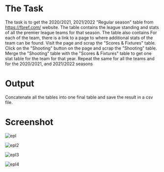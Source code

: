 # The Task
The task is to get the 2020/2021, 2021/2022 "Regular season" table from https://fbref.com/ website. The table contains the league standing and stats of all the premier league teams for that season. The table also contains 
For each of the team, there is a link to a page to where additional stats of the team can be found. Visit the page and scrap the "Scores & Fixtures" table. Click on the "Shooting"
button on the page and scrap the "Shooting" table. Merge the "Shooting" table with the "Scores & Fixtures" table to get one stat table for the team for that year. Repeat the same for all the teams and for the 2020/2021, and 2021/2022 seasons


# Output
Concatenate all the tables into one final table and save the result in a csv file.

# Screenshot

![epl](https://user-images.githubusercontent.com/60451760/203973875-408073e1-a731-458d-b4e1-de498a54884b.png)


![epl2](https://user-images.githubusercontent.com/60451760/203973948-b81a5174-cc32-4c54-bae0-a075454d072c.png)


![epl3](https://user-images.githubusercontent.com/60451760/203974480-7de8d141-31bb-4b3a-9e61-f957533a3547.png)


![epl4](https://user-images.githubusercontent.com/60451760/203973984-771f3c29-8415-4c76-9564-efd47e53785a.png)

